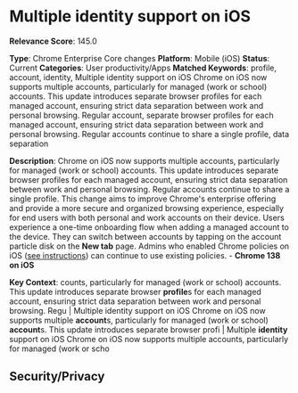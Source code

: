 # Multiple identity support on iOS

**Relevance Score**: 145.0

**Type**: Chrome Enterprise Core changes
**Platform**: Mobile (iOS)
**Status**: Current
**Categories**: User productivity/Apps
**Matched Keywords**: profile, account, identity, Multiple identity support on iOS Chrome on iOS now supports multiple accounts, particularly for managed (work or school) accounts. This update introduces separate browser profiles for each managed account, ensuring strict data separation between work and personal browsing. Regular account, separate browser profiles for each managed account, ensuring strict data separation between work and personal browsing. Regular accounts continue to share a single profile, data separation

**Description**:
Chrome on iOS now supports multiple accounts, particularly for managed (work or school) accounts. This update introduces separate browser profiles for each managed account, ensuring strict data separation between work and personal browsing. Regular accounts continue to share a single profile.
    This change aims to improve Chrome's enterprise offering and provide a more secure and organized browsing experience, especially for end users with both personal and work accounts on their device. Users experience a one-time onboarding flow when adding a managed account to the device. They can switch between accounts by tapping on the account particle disk on the **New tab** page.
    Admins who enabled Chrome policies on iOS ([see instructions](https://support.google.com/chrome/a/answer/6304822)) can continue to use existing policies.
    - **Chrome 138 on iOS**

**Key Context**: counts, particularly for managed (work or school) accounts. This update introduces separate browser **profile**s for each managed account, ensuring strict data separation between work and personal browsing. Regu | Multiple identity support on iOS Chrome on iOS now supports multiple **account**s, particularly for managed (work or school) **account**s. This update introduces separate browser profi | Multiple **identity** support on iOS Chrome on iOS now supports multiple accounts, particularly for managed (work or scho

## Security/Privacy
